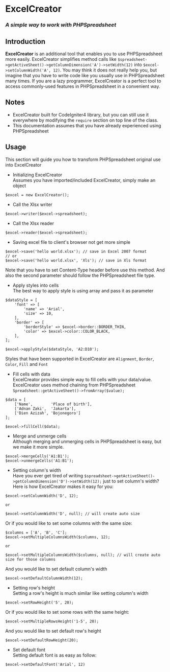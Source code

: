 # ExcelCreator
### <i>A simple way to work with PHPSpreadsheet</i>

## Introduction
<strong>ExcelCreator</strong> is an additional tool that enables you to use PHPSpreadsheet
more easily. ExcelCreator simplifies method calls like `$spreadsheet->getActiveSheet()->getColumnDimension('A')->setWidth(12)` into `$excel->setColumnWidth('A', 12)`.
You may think it does not really help you, but imagine that you have to write code like you usually use in PHPSpreadsheet many times. If you are a lazy programmer, ExcelCreator is a perfect tool to access commonly-used features in PHPSpreadsheet in a convenient way.

## Notes
- ExcelCreator built for CodeIgniter4 library, but you can still use it everywhere by modifying the `require` section on top line of the class.
- This documentation assumes that you have already experienced using PHPSpreadsheet

## Usage
This section will guide you how to transform PHPSpreadsheet original use into ExcelCreator
- Initializing ExcelCreator<br>
Assumes you have imported/included ExcelCreator, simply make an object 
```
$excel = new ExcelCreator();
```

- Call the Xlsx writer
```
$excel->writer($excel->spreadsheet);
```

- Call the Xlsx reader
```
$excel->reader($excel->spreadsheet);
```

- Saving excel file to client's browser not get more simple<br>
```
$excel->save('hello world.xlsx'); // save in Excel 2007 format
// or
$excel->save('hello world.xlsx', 'Xls'); // save in Xls format
```
Note that you have to set Content-Type header before use this method. 
And also the second parameter should follow the PHPSpreadsheet file type.

- Apply styles into cells<br>
The best way to apply style is using array and pass it as parameter
```
$dataStyle = [            
    'font' => [
        'name' => 'Arial',
        'size' => 10,
    ],
    'border' => [
        'borderStyle' => $excel->border::BORDER_THIN,
        'color' => $excel->color::COLOR_BLACK,
    ],
];

$excel->applyStyle($dataStyle, 'A2:D10');
```
Styles that have been supported in ExcelCreator are `Alignment`, `Border`, `Color`, `Fill` and `Font`

- Fill cells with data<br>
ExcelCreator provides simple way to fill cells with your data/value. ExcelCreator uses method chaining from PHPSpreadsheet `Spreadsheet::getActiveSheet()->fromArray($value);`
```
$data = [
    ['Name',        'Place of birth'],
    ['Adnan Zaki',  'Jakarta'],
    ['Dien Azizah', 'Bojonegoro']
];

$excel->fillCell($data);
```

- Merge and unmerge cells<br>
Although merging and unmerging cells in PHPSpreadsheet is easy, but we make it more simple.
```
$excel->mergeCells('A1:B1');
$excel->unmergeCells('A1:B1');
```

- Setting column's width<br>
Have you ever get tired of writing `$spreadsheet->getActiveSheet()->getColumnDimension('D')->setWidth(12);`
just to set column's width? Here is how ExcelCreator makes it easy for you:
```
$excel->setColumnWidth('D', 12);

or

$excel->setColumnWidth('D', null); // will create auto size
```
Or if you would like to set some columns with the same size:
```
$columns = ['A', 'B', 'C'];
$excel->setMultipleColumnsWidth($columns, 12);

or

$excel->setMultipleColumnsWidth($columns, null); // will create auto size for those columns
```
And you would like to set default column's width
```
$excel->setDefaultColumnWidth(12);
```

- Setting row's height<br>
Setting a row's height is much similar like setting column's width
```
$excel->setRowHeight('5', 20);
```
Or if you would like to set some rows with the same height:
```
$excel->setMultipleRowsHeight('1-5', 20);
```
And you would like to set default row's height
```
$excel->setDefaultRowHeight(20);
```
- Set default font<br>
Setting default font is as easy as follow:
```
$excel->setDefaultFont('Arial', 12)
```